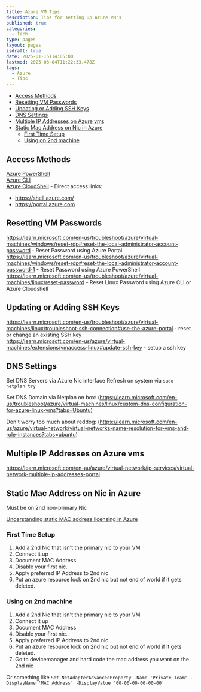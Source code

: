 ```yaml
---
title: Azure VM Tips
description: Tips for setting up Azure VM's
published: true
categories:
  - Tech
type: pages
layout: pages
isdraft: true
date: 2025-01-15T14:05:00
lastmod: 2025-03-04T11:22:33.478Z
tags:
  - Azure
  - Tips
---
```



<!--- cSpell:disable --->
* [Access Methods](#access-methods)
* [Resetting VM Passwords](#resetting-vm-passwords)
* [Updating or Adding SSH Keys](#updating-or-adding-ssh-keys)
* [DNS Settings](#dns-settings)
* [Multiple IP Addresses on Azure vms](#multiple-ip-addresses-on-azure-vms)
* [Static Mac Address on Nic in Azure](#static-mac-address-on-nic-in-azure)
  * [First Time Setup](#first-time-setup)
  * [Using on 2nd machine](#using-on-2nd-machine)
<!--- cSpell:enable --->

## Access Methods

[Azure PowerShell](https://learn.microsoft.com/en-au/powershell/azure/)\
[Azure CLI](https://learn.microsoft.com/en-au/cli/azure/)\
[Azure CloudShell](https://learn.microsoft.com/en-us/azure/cloud-shell/overview) - Direct access links:

* <https://shell.azure.com/>
* <https://portal.azure.com>

## Resetting VM Passwords

<https://learn.microsoft.com/en-us/troubleshoot/azure/virtual-machines/windows/reset-rdp#reset-the-local-administrator-account-password> - Reset Password using Azure Portal\
<https://learn.microsoft.com/en-us/troubleshoot/azure/virtual-machines/windows/reset-rdp#reset-the-local-administrator-account-password-1> - Reset Password using Azure PowerShell\
<https://learn.microsoft.com/en-us/troubleshoot/azure/virtual-machines/linux/reset-password> - Reset Linux Password using Azure CLI or Azure Cloudshell

## Updating or Adding SSH Keys

<https://learn.microsoft.com/en-us/troubleshoot/azure/virtual-machines/linux/troubleshoot-ssh-connection#use-the-azure-portal> - reset or change an existing SSH key\
<https://learn.microsoft.com/en-us/azure/virtual-machines/extensions/vmaccess-linux#update-ssh-key> - setup a ssh key

## DNS Settings

Set DNS Servers via Azure Nic interface
Refresh on system via `sudo netplan try`

Set DNS Domain via Netplan on box: (<https://learn.microsoft.com/en-us/troubleshoot/azure/virtual-machines/linux/custom-dns-configuration-for-azure-linux-vms?tabs=Ubuntu>)

Don't worry too much about reddog: (<https://learn.microsoft.com/en-us/azure/virtual-network/virtual-networks-name-resolution-for-vms-and-role-instances?tabs=ubuntu>)

## Multiple IP Addresses on Azure vms

<https://learn.microsoft.com/en-au/azure/virtual-network/ip-services/virtual-network-multiple-ip-addresses-portal>

## Static Mac Address on Nic in Azure

Must be on 2nd non-primary Nic

[Understanding static MAC address licensing in Azure](https://techcommunity.microsoft.com/blog/itopstalkblog/understanding-static-mac-address-licensing-in-azure/1386187)

### First Time Setup

1. Add a 2nd Nic that isn't the primary nic to your VM
2. Connect it up
3. Document MAC Address
4. Disable your first nic.
5. Apply preferred IP Address to 2nd nic
6. Put an azure resource lock on 2nd nic but not end of world if it gets deleted.

### Using on 2nd machine

1. Add a 2nd Nic that isn't the primary nic to your VM
2. Connect it up
3. Document MAC Address
4. Disable your first nic.
5. Apply preferred IP Address to 2nd nic
6. Put an azure resource lock on 2nd nic but not end of world if it gets deleted.
7. Go to devicemanager and hard code the mac address you want on the 2nd nic

Or something like `Set-NetAdapterAdvancedProperty -Name 'Private Team' -DisplayName 'MAC Address' -DisplayValue '00-00-00-00-00-00'`

